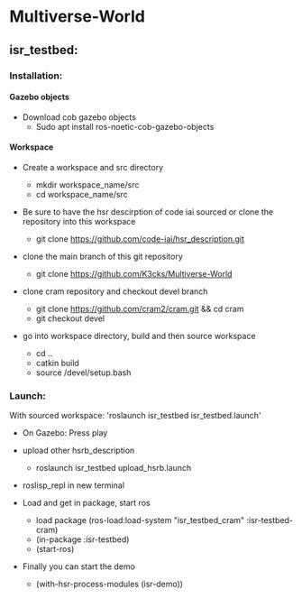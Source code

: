 # Multiverse-World


## isr_testbed:
### Installation:

#### Gazebo objects

- Download cob gazebo objects
  - Sudo apt install ros-noetic-cob-gazebo-objects 

#### Workspace
- Create a workspace and src directory
  - mkdir workspace_name/src
  - cd workspace_name/src

- Be sure to have the hsr descirption of code iai sourced or clone the repository into this workspace
  - git clone https://github.com/code-iai/hsr_description.git

- clone the main branch of this git repository
  - git clone https://github.com/K3cks/Multiverse-World
 
- clone cram repository and checkout devel branch
  - git clone https://github.com/cram2/cram.git && cd cram
  - git checkout devel

- go into workspace directory, build and then source workspace
  - cd ..
  - catkin build
  - source /devel/setup.bash

### Launch:

With sourced workspace: 'roslaunch isr\_testbed isr\_testbed.launch'

- On Gazebo: Press play

- upload other hsrb_description
  - roslaunch isr\_testbed upload\_hsrb.launch 

- roslisp_repl in new terminal

- Load and get in package, start ros
  - load package (ros-load:load-system "isr\_testbed\_cram" :isr-testbed-cram)
  - (in-package :isr-testbed)
  - (start-ros)

- Finally you can start the demo
  - (with-hsr-process-modules (isr-demo))





